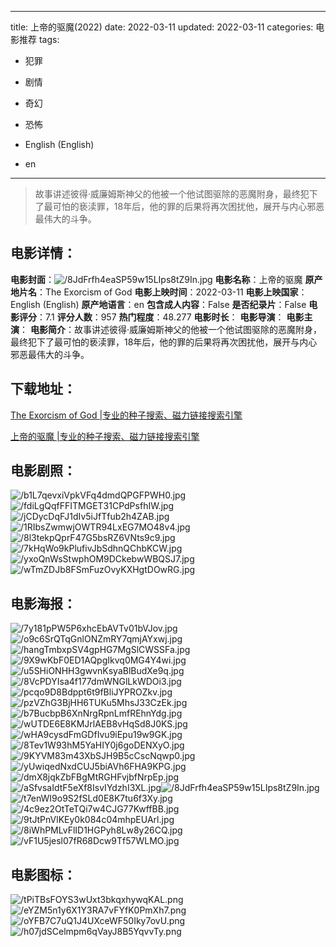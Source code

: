 
---
title: 上帝的驱魔(2022)
date: 2022-03-11
updated: 2022-03-11
categories: 电影推荐
tags:
- 犯罪
- 剧情
- 奇幻
- 恐怖

- English (English)
- en
---


> 故事讲述彼得·威廉姆斯神父的他被一个他试图驱除的恶魔附身，最终犯下了最可怕的亵渎罪，18年后，他的罪的后果将再次困扰他，展开与内心邪恶最伟大的斗争。

## **电影详情**：

**电影封面**：<img src="https://image.tmdb.org/t/p/w200/8JdFrfh4eaSP59w15LIps8tZ9In.jpg" alt="/8JdFrfh4eaSP59w15LIps8tZ9In.jpg" title="/8JdFrfh4eaSP59w15LIps8tZ9In.jpg">
**电影名称**：上帝的驱魔
**原产地片名**：The Exorcism of God
**电影上映时间**：2022-03-11
**电影上映国家**：English (English)
**原产地语言**：en
**包含成人内容**：False
**是否纪录片**：False
**电影评分**：7.1
**评分人数**：957
**热门程度**：48.277
**电影时长**：
**电影导演**：
**电影主演**：
**电影简介**：故事讲述彼得·威廉姆斯神父的他被一个他试图驱除的恶魔附身，最终犯下了最可怕的亵渎罪，18年后，他的罪的后果将再次困扰他，展开与内心邪恶最伟大的斗争。

## **下载地址**：
[The Exorcism of God |专业的种子搜索、磁力链接搜索引擎](https://movie.amd794.com:2083/?search=The%20Exorcism%20of%20God&ordering=&mode=match_phrase&page_size=10&page=1)

[上帝的驱魔 |专业的种子搜索、磁力链接搜索引擎](https://movie.amd794.com:2083/?search=%E4%B8%8A%E5%B8%9D%E7%9A%84%E9%A9%B1%E9%AD%94&ordering=&mode=match_phrase&page_size=10&page=1)
 

## **电影剧照**：
<img src="https://image.tmdb.org/t/p/original/b1L7qevxiVpkVFq4dmdQPGFPWH0.jpg" alt="/b1L7qevxiVpkVFq4dmdQPGFPWH0.jpg" title="/b1L7qevxiVpkVFq4dmdQPGFPWH0.jpg"><img src="https://image.tmdb.org/t/p/original/fdiLgQqfFFITMGET31CPdPsfhIW.jpg" alt="/fdiLgQqfFFITMGET31CPdPsfhIW.jpg" title="/fdiLgQqfFFITMGET31CPdPsfhIW.jpg"><img src="https://image.tmdb.org/t/p/original/jCDycDqFJ1dIv5iJfTfub2h4ZAB.jpg" alt="/jCDycDqFJ1dIv5iJfTfub2h4ZAB.jpg" title="/jCDycDqFJ1dIv5iJfTfub2h4ZAB.jpg"><img src="https://image.tmdb.org/t/p/original/1RIbsZwmwjOWTR94LxEG7MO48v4.jpg" alt="/1RIbsZwmwjOWTR94LxEG7MO48v4.jpg" title="/1RIbsZwmwjOWTR94LxEG7MO48v4.jpg"><img src="https://image.tmdb.org/t/p/original/8l3tekpQprF47G5bsRZ6VNts9c9.jpg" alt="/8l3tekpQprF47G5bsRZ6VNts9c9.jpg" title="/8l3tekpQprF47G5bsRZ6VNts9c9.jpg"><img src="https://image.tmdb.org/t/p/original/7kHqWo9kPlufivJbSdhnQChbKCW.jpg" alt="/7kHqWo9kPlufivJbSdhnQChbKCW.jpg" title="/7kHqWo9kPlufivJbSdhnQChbKCW.jpg"><img src="https://image.tmdb.org/t/p/original/yxoQnWsStwphOM9DCkebwWBQSJ7.jpg" alt="/yxoQnWsStwphOM9DCkebwWBQSJ7.jpg" title="/yxoQnWsStwphOM9DCkebwWBQSJ7.jpg"><img src="https://image.tmdb.org/t/p/original/wTmZDJb8FSmFuzOvyKXHgtDOwRG.jpg" alt="/wTmZDJb8FSmFuzOvyKXHgtDOwRG.jpg" title="/wTmZDJb8FSmFuzOvyKXHgtDOwRG.jpg">

## **电影海报**：
<img src="https://image.tmdb.org/t/p/original/7y181pPW5P6xhcEbAVTv01bVJov.jpg" alt="/7y181pPW5P6xhcEbAVTv01bVJov.jpg" title="/7y181pPW5P6xhcEbAVTv01bVJov.jpg"><img src="https://image.tmdb.org/t/p/original/o9c6SrQTqGnlONZmRY7qmjAYxwj.jpg" alt="/o9c6SrQTqGnlONZmRY7qmjAYxwj.jpg" title="/o9c6SrQTqGnlONZmRY7qmjAYxwj.jpg"><img src="https://image.tmdb.org/t/p/original/hangTmbxpSV4gpHG7MgSlCWSSFa.jpg" alt="/hangTmbxpSV4gpHG7MgSlCWSSFa.jpg" title="/hangTmbxpSV4gpHG7MgSlCWSSFa.jpg"><img src="https://image.tmdb.org/t/p/original/9X9wKbF0ED1AQpgIkvq0MG4Y4wi.jpg" alt="/9X9wKbF0ED1AQpgIkvq0MG4Y4wi.jpg" title="/9X9wKbF0ED1AQpgIkvq0MG4Y4wi.jpg"><img src="https://image.tmdb.org/t/p/original/u5SHiONHH3gwvnKsyaBlBudXe9q.jpg" alt="/u5SHiONHH3gwvnKsyaBlBudXe9q.jpg" title="/u5SHiONHH3gwvnKsyaBlBudXe9q.jpg"><img src="https://image.tmdb.org/t/p/original/8VcPDYIsa4f177dmWNGlLkWDOi3.jpg" alt="/8VcPDYIsa4f177dmWNGlLkWDOi3.jpg" title="/8VcPDYIsa4f177dmWNGlLkWDOi3.jpg"><img src="https://image.tmdb.org/t/p/original/pcqo9D8Bdppt6t9fBliJYPROZkv.jpg" alt="/pcqo9D8Bdppt6t9fBliJYPROZkv.jpg" title="/pcqo9D8Bdppt6t9fBliJYPROZkv.jpg"><img src="https://image.tmdb.org/t/p/original/pzVZhG3BjHH6TUKu5MhsJ33CzEk.jpg" alt="/pzVZhG3BjHH6TUKu5MhsJ33CzEk.jpg" title="/pzVZhG3BjHH6TUKu5MhsJ33CzEk.jpg"><img src="https://image.tmdb.org/t/p/original/b7BucbpB6XnNrgRpnLmfREhnYdg.jpg" alt="/b7BucbpB6XnNrgRpnLmfREhnYdg.jpg" title="/b7BucbpB6XnNrgRpnLmfREhnYdg.jpg"><img src="https://image.tmdb.org/t/p/original/wUTDE6E8KMJrlAEB8vHqSd8J0KS.jpg" alt="/wUTDE6E8KMJrlAEB8vHqSd8J0KS.jpg" title="/wUTDE6E8KMJrlAEB8vHqSd8J0KS.jpg"><img src="https://image.tmdb.org/t/p/original/wHA9cysdFmGDfIvu9iEpu19w9GK.jpg" alt="/wHA9cysdFmGDfIvu9iEpu19w9GK.jpg" title="/wHA9cysdFmGDfIvu9iEpu19w9GK.jpg"><img src="https://image.tmdb.org/t/p/original/8Tev1W93hM5YaHIY0j6goDENXyO.jpg" alt="/8Tev1W93hM5YaHIY0j6goDENXyO.jpg" title="/8Tev1W93hM5YaHIY0j6goDENXyO.jpg"><img src="https://image.tmdb.org/t/p/original/9KYVM83m43XbSJH9B5cCscNqwp0.jpg" alt="/9KYVM83m43XbSJH9B5cCscNqwp0.jpg" title="/9KYVM83m43XbSJH9B5cCscNqwp0.jpg"><img src="https://image.tmdb.org/t/p/original/yUwiqedNxdCUJ5biAVh6FHA9KPG.jpg" alt="/yUwiqedNxdCUJ5biAVh6FHA9KPG.jpg" title="/yUwiqedNxdCUJ5biAVh6FHA9KPG.jpg"><img src="https://image.tmdb.org/t/p/original/dmX8jqkZbFBgMtRGHFvjbfNrpEp.jpg" alt="/dmX8jqkZbFBgMtRGHFvjbfNrpEp.jpg" title="/dmX8jqkZbFBgMtRGHFvjbfNrpEp.jpg"><img src="https://image.tmdb.org/t/p/original/aSfvsaIdtF5eXf8IsvIYdzhI3XL.jpg" alt="/aSfvsaIdtF5eXf8IsvIYdzhI3XL.jpg" title="/aSfvsaIdtF5eXf8IsvIYdzhI3XL.jpg"><img src="https://image.tmdb.org/t/p/original/8JdFrfh4eaSP59w15LIps8tZ9In.jpg" alt="/8JdFrfh4eaSP59w15LIps8tZ9In.jpg" title="/8JdFrfh4eaSP59w15LIps8tZ9In.jpg"><img src="https://image.tmdb.org/t/p/original/t7enWI9o9S2fSLd0E8K7tu6f3Xy.jpg" alt="/t7enWI9o9S2fSLd0E8K7tu6f3Xy.jpg" title="/t7enWI9o9S2fSLd0E8K7tu6f3Xy.jpg"><img src="https://image.tmdb.org/t/p/original/4c9ez2OtTeTQi7w4CJG77KwffBB.jpg" alt="/4c9ez2OtTeTQi7w4CJG77KwffBB.jpg" title="/4c9ez2OtTeTQi7w4CJG77KwffBB.jpg"><img src="https://image.tmdb.org/t/p/original/9tJtPnVlKEy0k084c04mhpEUArl.jpg" alt="/9tJtPnVlKEy0k084c04mhpEUArl.jpg" title="/9tJtPnVlKEy0k084c04mhpEUArl.jpg"><img src="https://image.tmdb.org/t/p/original/8iWhPMLvFlID1HGPyh8Lw8y26CQ.jpg" alt="/8iWhPMLvFlID1HGPyh8Lw8y26CQ.jpg" title="/8iWhPMLvFlID1HGPyh8Lw8y26CQ.jpg"><img src="https://image.tmdb.org/t/p/original/vF1U5jesl07fR68Dcw9Tf57WLMO.jpg" alt="/vF1U5jesl07fR68Dcw9Tf57WLMO.jpg" title="/vF1U5jesl07fR68Dcw9Tf57WLMO.jpg">

## **电影图标**：
<img src="https://image.tmdb.org/t/p/original/tPiTBsFOYS3wUxt3bkqxhywqKAL.png" alt="/tPiTBsFOYS3wUxt3bkqxhywqKAL.png" title="/tPiTBsFOYS3wUxt3bkqxhywqKAL.png"><img src="https://image.tmdb.org/t/p/original/eYZM5n1y6X1Y3RA7vFYfK0PmXh7.png" alt="/eYZM5n1y6X1Y3RA7vFYfK0PmXh7.png" title="/eYZM5n1y6X1Y3RA7vFYfK0PmXh7.png"><img src="https://image.tmdb.org/t/p/original/oYFB7C7uQ1J4UXceWF50Iky7ovU.png" alt="/oYFB7C7uQ1J4UXceWF50Iky7ovU.png" title="/oYFB7C7uQ1J4UXceWF50Iky7ovU.png"><img src="https://image.tmdb.org/t/p/original/h07jdSCelmpm6qVayJ8B5YqvvTy.png" alt="/h07jdSCelmpm6qVayJ8B5YqvvTy.png" title="/h07jdSCelmpm6qVayJ8B5YqvvTy.png">
